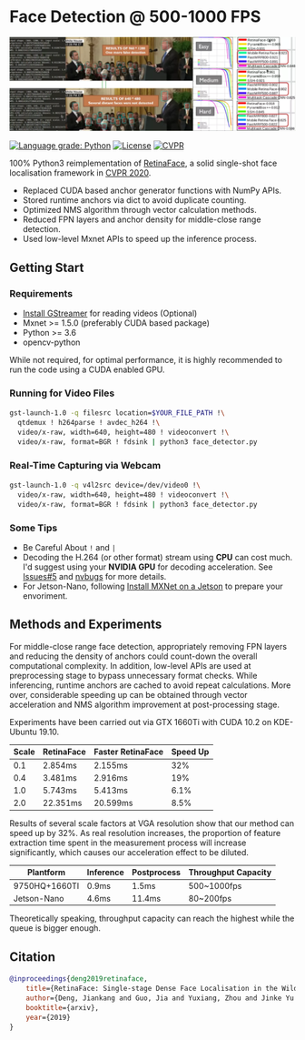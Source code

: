 # Face Detection @ 500-1000 FPS

![Image of PR](docs/images/PR.webp)

[![Language grade: Python](https://img.shields.io/lgtm/grade/python/g/1996scarlet/faster-mobile-retinaface.svg?logo=lgtm&logoWidth=18)](https://lgtm.com/projects/g/1996scarlet/faster-mobile-retinaface/context:python)
[![License](https://badgen.net/github/license/1996scarlet/faster-mobile-retinaface)](LICENSE)
[![CVPR](https://badgen.net/badge/CVPR/2020/red)](https://openaccess.thecvf.com/content_CVPR_2020/html/Deng_RetinaFace_Single-Shot_Multi-Level_Face_Localisation_in_the_Wild_CVPR_2020_paper.html)

100% Python3 reimplementation of [RetinaFace](https://github.com/deepinsight/insightface/tree/master/RetinaFace), a solid single-shot face localisation framework in [CVPR 2020](https://openaccess.thecvf.com/content_CVPR_2020/html/Deng_RetinaFace_Single-Shot_Multi-Level_Face_Localisation_in_the_Wild_CVPR_2020_paper.html).

* Replaced CUDA based anchor generator functions with NumPy APIs.
* Stored runtime anchors via dict to avoid duplicate counting.
* Optimized NMS algorithm through vector calculation methods.
* Reduced FPN layers and anchor density for middle-close range detection.
* Used low-level Mxnet APIs to speed up the inference process.

## Getting Start

### Requirements

* [Install GStreamer](https://gstreamer.freedesktop.org/documentation/installing/on-linux.html?gi-language=c) for reading videos (Optional)
* Mxnet >= 1.5.0 (preferably CUDA based package)
* Python >= 3.6
* opencv-python

While not required, for optimal performance, it is highly recommended to run the code using a CUDA enabled GPU.

### Running for Video Files

``` bash
gst-launch-1.0 -q filesrc location=$YOUR_FILE_PATH !\
  qtdemux ! h264parse ! avdec_h264 !\
  video/x-raw, width=640, height=480 ! videoconvert !\
  video/x-raw, format=BGR ! fdsink | python3 face_detector.py
```

### Real-Time Capturing via Webcam

``` bash
gst-launch-1.0 -q v4l2src device=/dev/video0 !\
  video/x-raw, width=640, height=480 ! videoconvert !\
  video/x-raw, format=BGR ! fdsink | python3 face_detector.py
```

### Some Tips

* Be Careful About `!` and `|`
* Decoding the H.264 (or other format) stream using **CPU** can cost much. I'd suggest using your **NVIDIA GPU** for decoding acceleration. See [Issues#5](https://github.com/1996scarlet/faster-mobile-retinaface/issues/5) and [nvbugs](https://forums.developer.nvidia.com/t/gstreamer-lockup-with-h-264-encoder-from-nvarguscamerasrc/154942) for more details.
* For Jetson-Nano, following [Install MXNet on a Jetson](https://mxnet.apache.org/get_started/jetson_setup) to prepare your envoriment.

## Methods and Experiments

For middle-close range face detection, appropriately removing FPN layers and reducing the density of anchors could count-down the overall computational complexity. In addition, low-level APIs are used at preprocessing stage to bypass unnecessary format checks. While inferencing, runtime anchors are cached to avoid repeat calculations. More over, considerable speeding up can be obtained through vector acceleration and NMS algorithm improvement at post-processing stage.

Experiments have been carried out via GTX 1660Ti with CUDA 10.2 on KDE-Ubuntu 19.10.

Scale | RetinaFace | Faster RetinaFace | Speed Up
--------|-----|--------|---------
0.1 | 2.854ms | 2.155ms | 32%
0.4 | 3.481ms | 2.916ms | 19%
1.0 | 5.743ms | 5.413ms | 6.1%
2.0 | 22.351ms | 20.599ms | 8.5%

Results of several scale factors at VGA resolution show that our method can speed up by 32%.
As real resolution increases, the proportion of feature extraction time spent in the measurement process will increase significantly, which causes our acceleration effect to be diluted.

Plantform | Inference | Postprocess | Throughput Capacity
--------|-----|--------|---------
9750HQ+1660TI | 0.9ms | 1.5ms | 500~1000fps
Jetson-Nano | 4.6ms | 11.4ms | 80~200fps

Theoretically speaking, throughput capacity can reach the highest while the queue is bigger enough.

## Citation

``` bibtex
@inproceedings{deng2019retinaface,
    title={RetinaFace: Single-stage Dense Face Localisation in the Wild},
    author={Deng, Jiankang and Guo, Jia and Yuxiang, Zhou and Jinke Yu and Irene Kotsia and Zafeiriou, Stefanos},
    booktitle={arxiv},
    year={2019}
}
```
